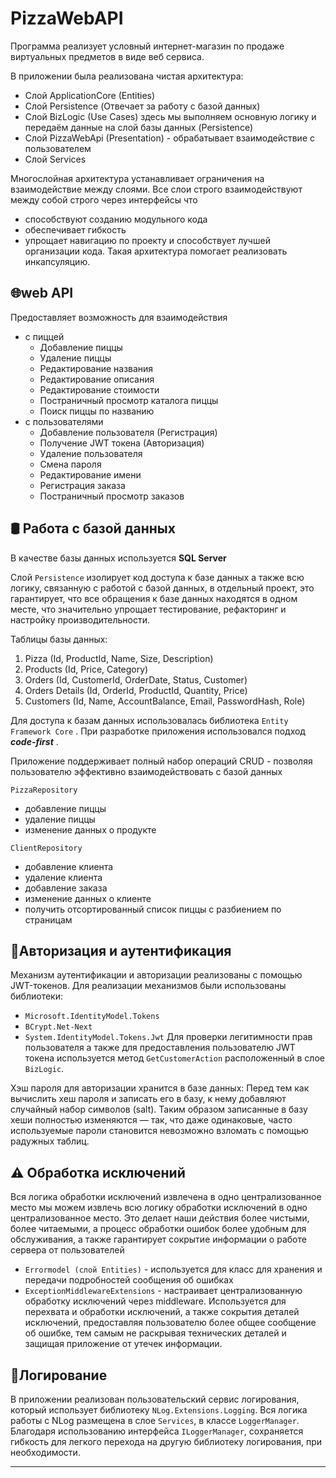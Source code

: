# PizzaWebAPI
Программа реализует условный интернет-магазин по продаже виртуальных предметов в виде веб сервиса.

В приложении была реализована чистая архитектура:
* Слой ApplicationCore (Entities) 
* Слой Persistence (Отвечает за работу с базой данных)
* Слой BizLogic (Use Cases) здесь мы выполняем основную логику и передаём данные на слой базы данных (Persistence) 
* Слой PizzaWebApi (Presentation) - обрабатывает взаимодействие с пользователем
* Слой Services 

Многослойная архитектура устанавливает ограничения на взаимодействие между слоями. 
Все слои строго взаимодействуют между собой строго через интерфейсы что
* способствуют созданию модульного кода
* обеспечивает гибкость
* упрощает навигацию по проекту и способствует лучшей организации кода.
Такая архитектура помогает реализовать инкапсуляцию.

## 🌐web API

Предоставляет возможность для взаимодействия 
* с пиццей
  * Добавление пиццы
  * Удаление пиццы
  * Редактирование названия
  * Редактирование описания
  * Редактирование стоимости
  * Постраничный просмотр каталога пиццы
  * Поиск пиццы по названию
* с пользователями
  * Добавление пользователя (Регистрация)
  * Получение JWT токена (Авторизация)
  * Удаление пользователя 
  * Смена пароля 
  * Редактирование имени 
  * Регистрация заказа
  * Постраничный просмотр заказов 

## 🛢️ Работа с базой данных

В качестве базы данных используется **SQL Server**

Слой `Persistence` изолирует код доступа к базе данных а также всю логику, связанную с работой с базой данных, в отдельный проект, это гарантирует, что все обращения к базе данных находятся в одном месте, что значительно упрощает тестирование, рефакторинг и настройку производительности. 

Таблицы базы данных:
1. Pizza (Id, ProductId, Name, Size, Description)
2. Products (Id, Price, Category)
3. Orders (Id, CustomerId, OrderDate, Status, Customer)
4. Orders Details (Id, OrderId, ProductId, Quantity, Price) 
5. Customers (Id, Name, AccountBalance, Email, PasswordHash, Role)

Для доступа к базам данных использовалась библиотека `Entity Framework Core` . При разработке приложения использовался подход ***code-first*** . 

Приложение поддерживает полный набор операций CRUD - позволяя пользователю эффективно взаимодействовать с базой данных

`PizzaRepository`
* добавление пиццы
* удаление пиццы 
* изменение данных о продукте

`ClientRepository`
* добавление клиента
* удаление клиента
* добавление заказа
* изменение данных о клиенте
* получить отсортированный список пиццы с разбиением по страницам
## 🔐Авторизация и аутентификация 

Механизм аутентификации и авторизации реализованы с помощью JWT-токенов.
Для реализации механизмов были использованы библиотеки:
* `Microsoft.IdentityModel.Tokens`
* `BCrypt.Net-Next`
* `System.IdentityModel.Tokens.Jwt`
Для проверки легитимности прав пользователя а также для предоставления пользователю JWT токена используется метод `GetCustomerAction` расположенный в слое `BizLogic`. 

Хэш пароля для авторизации хранится в базе данных:
Перед тем как вычислить хеш пароля и записать его в базу, к нему добавляют  случайный набор символов (salt). Таким образом записанные в базу хеши полностью изменяются — так, что даже одинаковые, часто используемые пароли становится невозможно взломать с помощью радужных таблиц.
## ⚠️ Обработка исключений

Вся логика обработки исключений извлечена в одно централизованное место
мы можем извлечь всю логику обработки исключений в одно централизованное место. Это делает наши действия более чистыми, более читаемыми, а процесс обработки ошибок более удобным для обслуживания, а также гарантирует сокрытие информации о работе сервера от пользователей

* `Errormodel (слой Entities)` - используется для класс для хранения и передачи подробностей сообщения об ошибках
* `ExceptionMiddlewareExtensions` - настраивает централизованную обработку исключений через middleware. Используется для перехвата и обработки исключений, а также сокрытия деталей исключений, предоставляя пользователю более общее сообщение об ошибке, тем самым не раскрывая технических деталей и защищая приложение от утечек информации.
## 📝Логирование 

В приложении реализован  пользовательский сервис логирования, который использует библиотеку `NLog.Extensions.Logging`. Вся логика работы с NLog размещена в слое `Services`, в классе `LoggerManager`. 
Благодаря использованию интерфейса `ILoggerManager`, сохраняется гибкость для легкого перехода на другую библиотеку логирования, при необходимости.


--------------
